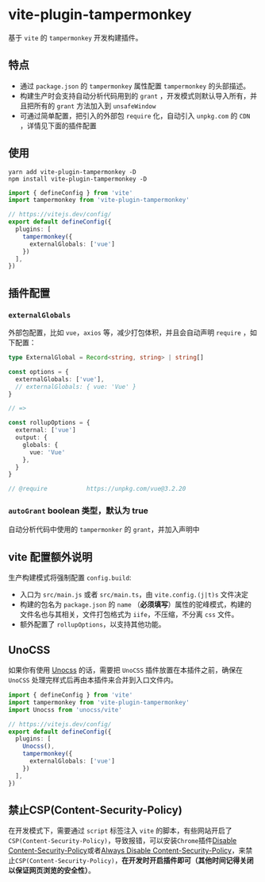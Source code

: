 # vite-plugin-tampermonkey

基于 `vite` 的 `tampermonkey` 开发构建插件。

## 特点

- 通过 `package.json` 的 `tampermonkey` 属性配置 `tampermonkey` 的头部描述。
- 构建生产时会支持自动分析代码用到的 `grant` ，开发模式则默认导入所有，并且把所有的 `grant` 方法加入到 `unsafeWindow`
- 可通过简单配置，把引入的外部包 `require` 化，自动引入 `unpkg.com` 的 `CDN` ，详情见下面的插件配置

## 使用

```
yarn add vite-plugin-tampermonkey -D
npm install vite-plugin-tampermonkey -D
```

```ts
import { defineConfig } from 'vite'
import tampermonkey from 'vite-plugin-tampermonkey'

// https://vitejs.dev/config/
export default defineConfig({
  plugins: [
    tampermonkey({
      externalGlobals: ['vue']
    })
  ],
})
```

## 插件配置

### `externalGlobals`
  
  外部包配置，比如 `vue`，`axios` 等，减少打包体积，并且会自动声明 `require` ，如下配置：

```ts
type ExternalGlobal = Record<string, string> | string[]

const options = {
  externalGlobals: ['vue'],
  // externalGlobals: { vue: 'Vue' }
}

// => 

const rollupOptions = {
  external: ['vue']
  output: {
    globals: {
      vue: 'Vue'
    },
  }
}

// @require           https://unpkg.com/vue@3.2.20

```

### `autoGrant` boolean 类型，默认为 true

  自动分析代码中使用的 `tampermonker` 的 `grant`，并加入声明中

## vite 配置额外说明

生产构建模式将强制配置 `config.build`:

- 入口为 `src/main.js` 或者 `src/main.ts`，由 `vite.config.(j|t)s` 文件决定
- 构建的包名为 `package.json` 的 `name` （**必须填写**）属性的驼峰模式，构建的文件名也与其相关，文件打包格式为 `iife`，不压缩，不分离 `css` 文件。
- 额外配置了 `rollupOptions`，以支持其他功能。

## UnoCSS

如果你有使用 [Unocss](https://github.com/unocss/unocss) 的话，需要把 `UnoCSS` 插件放置在本插件之前，确保在 `UnoCSS` 处理完样式后再由本插件来合并到入口文件内。

```ts
import { defineConfig } from 'vite'
import tampermonkey from 'vite-plugin-tampermonkey'
import Unocss from 'unocss/vite'

// https://vitejs.dev/config/
export default defineConfig({
  plugins: [
    Unocss(),
    tampermonkey({
      externalGlobals: ['vue']
    })
  ],
})
```

## 禁止CSP(Content-Security-Policy)

在开发模式下，需要通过 `script` 标签注入 `vite` 的脚本，有些网站开启了 `CSP(Content-Security-Policy)`，导致报错，可以安装`Chrome`插件[Disable Content-Security-Policy](https://chrome.google.com/webstore/detail/disable-content-security/ieelmcmcagommplceebfedjlakkhpden)或者[Always Disable Content-Security-Policy](https://chrome.google.com/webstore/detail/always-disable-content-se/ffelghdomoehpceihalcnbmnodohkibj)，来禁止`CSP(Content-Security-Policy)`，**在开发时开启插件即可（其他时间记得关闭以保证网页浏览的安全性）**。

